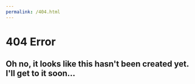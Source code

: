 ```yaml
---
permalink: /404.html
---
```

# 404 Error
## Oh no, it looks like this hasn't been created yet. I'll get to it soon...

